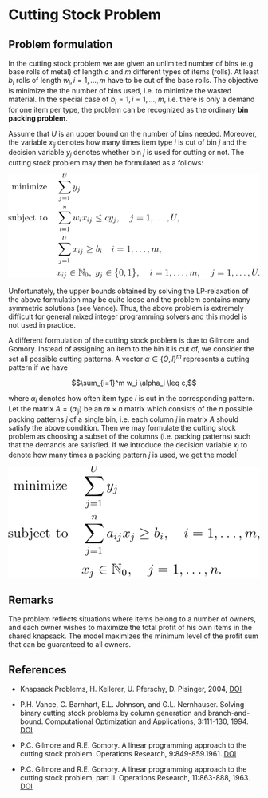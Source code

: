 # Cutting Stock Problem

## Problem formulation

In the cutting stock
problem we are given an unlimited number of bins (e.g. base rolls of metal) of length
$c$ and $m$ different types of items (rolls). At least $b_i$ rolls of length $w_i, i = 1, \ldots , m$
have to be cut of the base rolls. The objective is minimize the the number of bins
used, i.e. to minimize the wasted material. In the special case of $b_i = 1, i = 1, \ldots , m$,
i.e. there is only a demand for one item per type, the problem can be recognized as
the ordinary **bin packing problem**.


Assume that $U$ is an upper bound on the number of bins needed. Moreover, the
variable $x_{ij}$ denotes how many times item type $i$ is cut of bin $j$ and the decision variable
$y_j$ denotes whether bin $j$ is used for cutting or not. The cutting stock problem may
then be formulated as a follows:


![Mathematical formulation](./problem-aux.png)

Unfortunately, the upper bounds obtained by solving the LP-relaxation of the above formulation
may be quite loose and the problem contains many symmetric solutions (see Vance).
Thus, the above problem is extremely difficult for
general mixed integer programming solvers and this model is not used in practice.

A different formulation of the cutting stock problem is due to Gilmore and Gomory.
Instead of assigning an item to the bin it is cut of, we consider the
set all possible cutting patterns. A vector $\alpha \in \lbrace O, l \rbrace^m$ represents a cutting pattern if
we have
```math
\sum_{i=1}^m w_i \alpha_i \leq c,
```
where $\alpha_i$ denotes how often item type $i$ is cut in the corresponding pattern. Let
the matrix $A = (a_{ij})$ be an $m \times n$ matrix which consists of the $n$ possible packing
patterns $j$ of a single bin, i.e. each column $j$ in matrix $A$ should satisfy the above condition. Then we
may formulate the cutting stock problem as choosing a subset of the columns (i.e.
packing patterns) such that the demands are satisfied. If we introduce the decision
variable $x_j$ to denote how many times a packing pattern $j$ is used, we get the model

![Mathematical formulation](./problem.png)



## Remarks

The problem reflects situations where items belong to a number of owners, and each owner wishes to
maximize the total profit of his own items in the shared knapsack. The model maximizes
the minimum level of the profit sum that can be guaranteed to all owners.




## References
+ Knapsack Problems, H. Kellerer, U. Pferschy, D. Pisinger, 2004, [DOI](https://doi.org/10.1007/978-3-540-24777-7)

+ P.H. Vance, C. Barnhart, E.L. Johnson, and G.L. Nernhauser. Solving binary cutting
stock problems by column generation and branch-and-bound. Computational
Optimization and Applications, 3:111-130, 1994. [DOI](https://doi.org/10.1007/BF01300970)

+ P.C. Gilmore and R.E. Gomory. A linear programming approach to the cutting stock
problem. Operations Research, 9:849-859.1961. [DOI](https://doi.org/10.1287/opre.9.6.849)

+ P.C. Gilmore and R.E. Gomory. A linear programming approach to the cutting stock
problem, part II. Operations Research, 11:863-888, 1963. [DOI](https://doi.org/10.1287/opre.11.6.863)



